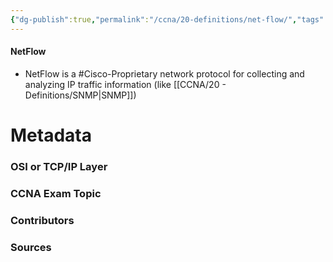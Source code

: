 ```yaml
---
{"dg-publish":true,"permalink":"/ccna/20-definitions/net-flow/","tags":["defs_ccna"],"created":"2023-11-05T10:55:11.000-08:00","updated":"2023-11-07T09:28:18.000-08:00"}
---
```


#### NetFlow
- NetFlow is a #Cisco-Proprietary network protocol for collecting and analyzing IP traffic information (like [[CCNA/20 - Definitions/SNMP\|SNMP]]) 





# Metadata
### OSI or TCP/IP Layer

### CCNA Exam Topic

### Contributors

### Sources
